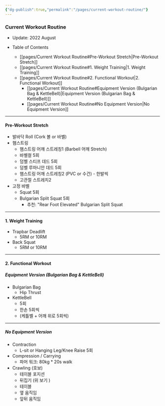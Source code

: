 ```yaml
---
{"dg-publish":true,"permalink":"/pages/current-workout-routine/"}
---
```





### Current Workout Routine
- Update: 2022 August

- Table of Contents
	- [[pages/Current Workout Routine#Pre-Workout Stretch\|Pre-Workout Stretch]]
	- [[pages/Current Workout Routine#1. Weight Training\|1. Weight Training]]
	- [[pages/Current Workout Routine#2. Functional Workout\|2. Functional Workout]]
		- [[pages/Current Workout Routine#Equipment Version (Bulgarian Bag & KettleBell)\|Equipment Version (Bulgarian Bag & KettleBell)]]
		- [[pages/Current Workout Routine#No Equipment Version\|No Equipment Version]]

<div style="page-break-after: always;"></div>

---





#### Pre-Workout Stretch
- 발바닥 Roll (Cork 볼 or 바벨)
- 햄스트링
	- 햄스트링 어깨 스트레칭1 (Barbell 어깨 Stretch)
	- 바벨컬 5회
	- 덤벨 스티프 데드 5회
	- 덤벨 루마니안 데드 5회
	- 햄스트링 어깨 스트레칭2 (PVC or 수건) - 한발씩
	- 고관절 스트레치2
- 고정 바벨 
	- Squat 5회
	- Bulgarian Split Squat 5회 
		- 추천: "Rear Foot Elevated" Bulgarian Split Squat

<div style="page-break-after: always;"></div>


---

#### 1. Weight Training
- Trapbar Deadlift 
	- 5RM or 10RM
- Back Squat
	- 5RM or 10RM


<div style="page-break-after: always;"></div>


---

#### 2. Functional Workout

##### Equipment Version (Bulgarian Bag & KettleBell)
- Bulgarian Bag
	- Hip Thrust
- KettleBell
	- 5회
	- 한손 5회씩
	- (케틀벨 + 어깨 위로 5회씩)



<div style="page-break-after: always;"></div>


---

##### No Equipment Version
- Contraction
	- L-sit or Hanging Leg/Knee Raise 5회
- Compression / Carrying
	- 파머 워크: 80kg * 20s walk
- Crawling (호보)
	- 테이블 포지션
	- 뒤집기 (위 보기 )
	- 테이블
	- 옆 움직임
	- 앞뒤 움직임